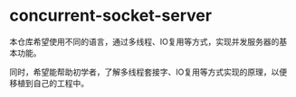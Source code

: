 # concurrent-socket-server
本仓库希望使用不同的语言，通过多线程、IO复用等方式，实现并发服务器的基本功能。

同时，希望能帮助初学者，了解多线程套接字、IO复用等方式实现的原理，以便移植到自己的工程中。
